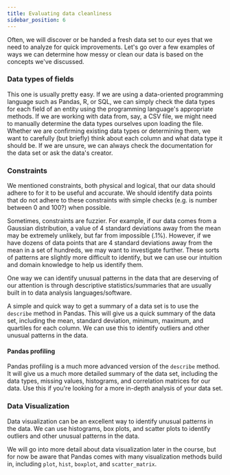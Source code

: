 ```yaml
---
title: Evaluating data cleanliness
sidebar_position: 6
---
```


Often, we will discover or be handed a fresh data set to our eyes that we need to analyze for quick improvements. Let's go over a few examples of ways we can determine how messy or clean our data is based on the concepts we've discussed.

### Data types of fields

This one is usually pretty easy. If we are using a data-oriented programming language such as Pandas, R, or SQL, we can simply check the data types for each field of an entity using the programming language's appropriate methods. If we are working with data from, say, a CSV file, we might need to manually determine the data types ourselves upon loading the file. Whether we are confirming existing data types or determining them, we want to carefully (but briefly) think about each column and what data type it should be. If we are unsure, we can always check the documentation for the data set or ask the data's creator.

### Constraints

We mentioned constraints, both physical and logical, that our data should adhere to for it to be useful and accurate. We should identify data points that do not adhere to these constraints with simple checks (e.g. is number between 0 and 100?) when possible. 

Sometimes, constraints are fuzzier. For example, if our data comes from a Gaussian distribution, a value of 4 standard deviations away from the mean may be extremely unlikely, but far from impossible (.1%). However, if we have dozens of data points that are 4 standard deviations away from the mean in a set of hundreds, we may want to investigate further. These sorts of patterns are slightly more difficult to identify, but we can use our intuition and domain knowledge to help us identify them.

One way we can identify unusual patterns in the data that are deserving of our attention is through descriptive statistics/summaries that are usually built in to data analysis languages/software.

A simple and quick way to get a summary of a data set is to use the `describe` method in Pandas. This will give us a quick summary of the data set, including the mean, standard deviation, minimum, maximum, and quartiles for each column. We can use this to identify outliers and other unusual patterns in the data.

#### Pandas profiling

Pandas profiling is a much more advanced version of the `describe` method. It will give us a much more detailed summary of the data set, including the data types, missing values, histograms, and correlation matrices for our data. Use this if you're looking for a more in-depth analysis of your data set.

### Data Visualization

Data visualization can be an excellent way to identify unusual patterns in the data. We can use histograms, box plots, and scatter plots to identify outliers and other unusual patterns in the data. 

We will go into more detail about data visualization later in the course, but for now be aware that Pandas comes with many visualization methods build in, including `plot`, `hist`, `boxplot`, and `scatter_matrix`.